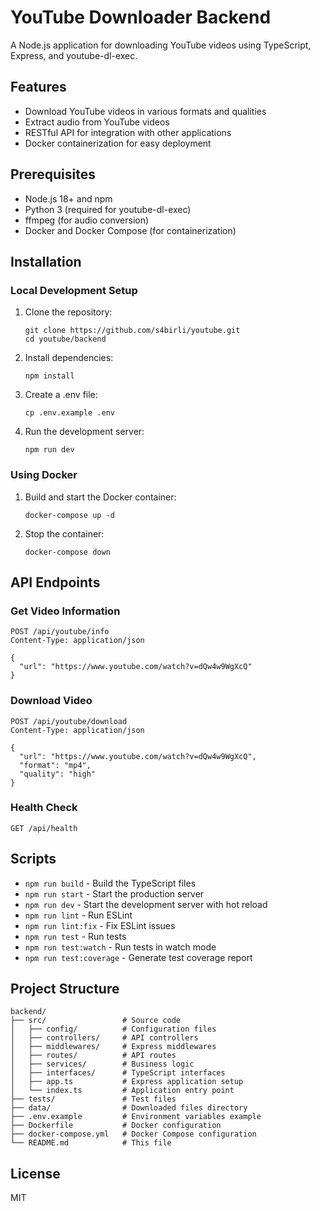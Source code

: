 # YouTube Downloader Backend

A Node.js application for downloading YouTube videos using TypeScript, Express, and youtube-dl-exec.

## Features

- Download YouTube videos in various formats and qualities
- Extract audio from YouTube videos
- RESTful API for integration with other applications
- Docker containerization for easy deployment

## Prerequisites

- Node.js 18+ and npm
- Python 3 (required for youtube-dl-exec)
- ffmpeg (for audio conversion)
- Docker and Docker Compose (for containerization)

## Installation

### Local Development Setup

1. Clone the repository:
   ```
   git clone https://github.com/s4birli/youtube.git
   cd youtube/backend
   ```

2. Install dependencies:
   ```
   npm install
   ```

3. Create a .env file:
   ```
   cp .env.example .env
   ```

4. Run the development server:
   ```
   npm run dev
   ```

### Using Docker

1. Build and start the Docker container:
   ```
   docker-compose up -d
   ```

2. Stop the container:
   ```
   docker-compose down
   ```

## API Endpoints

### Get Video Information

```
POST /api/youtube/info
Content-Type: application/json

{
  "url": "https://www.youtube.com/watch?v=dQw4w9WgXcQ"
}
```

### Download Video

```
POST /api/youtube/download
Content-Type: application/json

{
  "url": "https://www.youtube.com/watch?v=dQw4w9WgXcQ",
  "format": "mp4",
  "quality": "high"
}
```

### Health Check

```
GET /api/health
```

## Scripts

- `npm run build` - Build the TypeScript files
- `npm run start` - Start the production server
- `npm run dev` - Start the development server with hot reload
- `npm run lint` - Run ESLint
- `npm run lint:fix` - Fix ESLint issues
- `npm run test` - Run tests
- `npm run test:watch` - Run tests in watch mode
- `npm run test:coverage` - Generate test coverage report

## Project Structure

```
backend/
├── src/                 # Source code
│   ├── config/          # Configuration files
│   ├── controllers/     # API controllers
│   ├── middlewares/     # Express middlewares
│   ├── routes/          # API routes
│   ├── services/        # Business logic
│   ├── interfaces/      # TypeScript interfaces
│   ├── app.ts           # Express application setup
│   └── index.ts         # Application entry point
├── tests/               # Test files
├── data/                # Downloaded files directory
├── .env.example         # Environment variables example
├── Dockerfile           # Docker configuration
├── docker-compose.yml   # Docker Compose configuration
└── README.md            # This file
```

## License

MIT 